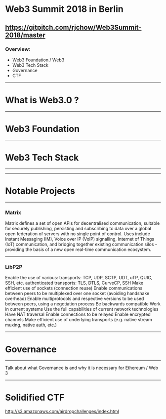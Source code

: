 # Web3 Summit 2018 in Berlin

https://gitpitch.com/rjchow/Web3Summit-2018/master
---

### Overview:
- Web3 Foundation / Web3
- Web3 Tech Stack
- Governance
- CTF

---

# What is Web3.0 ?

---

# Web3 Foundation

---

# Web3 Tech Stack

---

<Insert picture of tech stack>
  
---

# Notable Projects

---

### Matrix

Matrix defines a set of open APIs for decentralised communication, suitable for securely publishing, persisting and subscribing to data over a global open federation of servers with no single point of control. Uses include Instant Messaging (IM), Voice over IP (VoIP) signalling, Internet of Things (IoT) communication, and bridging together existing communication silos - providing the basis of a new open real-time communication ecosystem.

---

### LibP2P

Enable the use of various:
transports: TCP, UDP, SCTP, UDT, uTP, QUIC, SSH, etc.
authenticated transports: TLS, DTLS, CurveCP, SSH
Make efficient use of sockets (connection reuse)
Enable communications between peers to be multiplexed over one socket (avoiding handshake overhead)
Enable multiprotocols and respective versions to be used between peers, using a negotiation process
Be backwards compatible
Work in current systems
Use the full capabilities of current network technologies
Have NAT traversal
Enable connections to be relayed
Enable encrypted channels
Make efficient use of underlying transports (e.g. native stream muxing, native auth, etc.)

---


# Governance

---

Talk about what Governance is and why it is necessary for Ethereum / Web 3

---

# Solidified CTF

http://s3.amazonaws.com/airdropchallenges/index.html
